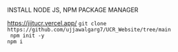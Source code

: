 INSTALL NODE JS, NPM PACKAGE MANAGER

https://jiitucr.vercel.app/
``
git clone https://github.com/ujjawalgarg7/UCR_Website/tree/main ``<br>``
npm init -y``
<br>``
npm i
``
